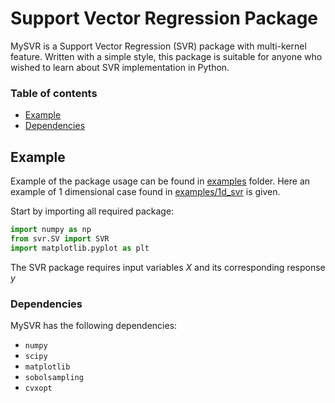 # Support Vector Regression Package
MySVR is a Support Vector Regression (SVR) package with multi-kernel feature. Written with a simple style, this package is suitable for anyone who wished to learn about SVR implementation in Python.
 
### Table of contents
- [Example](#example)
- [Dependencies](#dependencies)

## Example
Example of the package usage can be found in [examples](https://github.com/fazaghifari/MySVR/tree/master/svr/examples) folder. Here an example of 1 dimensional case found in [examples/1d_svr](https://github.com/fazaghifari/MySVR/blob/master/svr/examples/1d_svr.py) is given.

Start by importing all required package:

```python
import numpy as np
from svr.SV import SVR
import matplotlib.pyplot as plt
```

The SVR package requires input variables $X$ and its corresponding response $y$


### Dependencies

MySVR has the following dependencies:

* `numpy`
* `scipy`
* `matplotlib`
* `sobolsampling`
* `cvxopt`
